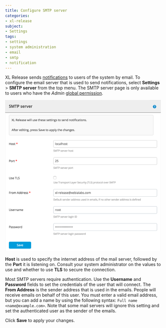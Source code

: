 ```yaml
---
title: Configure SMTP server
categories:
- xl-release
subject:
- Settings
tags:
- settings
- system administration
- email
- smtp
- notification
---
```


XL Release sends [notifications](/xl-release/concept/notifications-in-xl-release.html) to users of the system by email. To configure the email server that is used to send notifications, select **Settings** > **SMTP server** from the top menu. The SMTP server page is only available to users who have the *Admin* [global permission](/xl-release/how-to/configure-permissions.html).

![SMTP server](../images/smtp-server.png)

**Host** is used to specify the internet address of the mail server, followed by the **Port** it is listening on. Consult your system administrator on the values to use and whether to use **TLS** to secure the connection.

Most SMTP servers require authentication. Use the **Username** and **Password** fields to set the credentials of the user that will connect. The **From Address** is the sender address that is used in the emails. People will receive emails on behalf of this user. You must enter a valid email address, but you can add a name by using the following syntax: `Full name <name@example.com>`. Note that some mail servers will ignore this setting and set the authenticated user as the sender of the emails.

Click **Save** to apply your changes.
